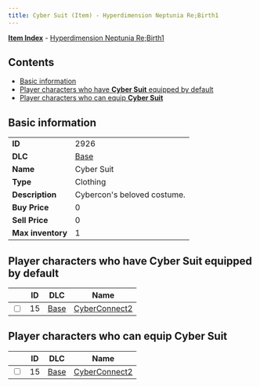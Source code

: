 ```yaml
---
title: Cyber Suit (Item) - Hyperdimension Neptunia Re;Birth1
---
```


[**Item Index**](/neptunia/rb1/item/index.html) - [Hyperdimension Neptunia Re;Birth1](/neptunia/rb1)

## Contents

- [Basic information](#basic-information)
- [Player characters who have **Cyber Suit** equipped by default](#player-characters-who-have-cyber-suit-equipped-by-default)
- [Player characters who can equip **Cyber Suit**](#player-characters-who-can-equip-cyber-suit)

## Basic information

|   |   |
| -- | -- |
| **ID** | 2926 |
| **DLC** | [Base](/neptunia/rb1/dlc/1-base.html) |
| **Name** | Cyber Suit |
| **Type** | Clothing |
| **Description** | Cybercon's beloved costume. |
| **Buy Price** | 0 |
| **Sell Price** | 0 |
| **Max inventory** | 1 |


## Player characters who have **Cyber Suit** equipped by default

|    | ID | DLC | Name |
| -- | -- | --- | ---- |
| <input type="checkbox" id="rb1-player-1-15" class="trackbox" /> | 15 | [Base](/neptunia/rb1/dlc/1-base.html) | [CyberConnect2](/neptunia/rb1/player/1-15-cyberconnect2.html) |


## Player characters who can equip **Cyber Suit**

|    | ID | DLC | Name |
| -- | -- | --- | ---- |
| <input type="checkbox" id="rb1-player-1-15" class="trackbox" /> | 15 | [Base](/neptunia/rb1/dlc/1-base.html) | [CyberConnect2](/neptunia/rb1/player/1-15-cyberconnect2.html) |
